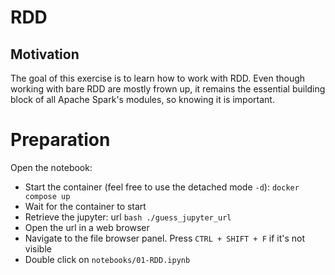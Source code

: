 # RDD

## Motivation

The goal of this exercise is to learn how to work with RDD.
Even though working with bare RDD are mostly frown up,
it remains the essential building block of all Apache Spark's modules,
so knowing it is important.

# Preparation

Open the notebook:

- Start the container (feel free to use the detached mode `-d`): `docker compose up`
- Wait for the container to start
- Retrieve the jupyter: url `bash ./guess_jupyter_url`
- Open the url in a web browser
- Navigate to the file browser panel. Press `CTRL + SHIFT + F` if it's not visible
- Double click on `notebooks/01-RDD.ipynb`
